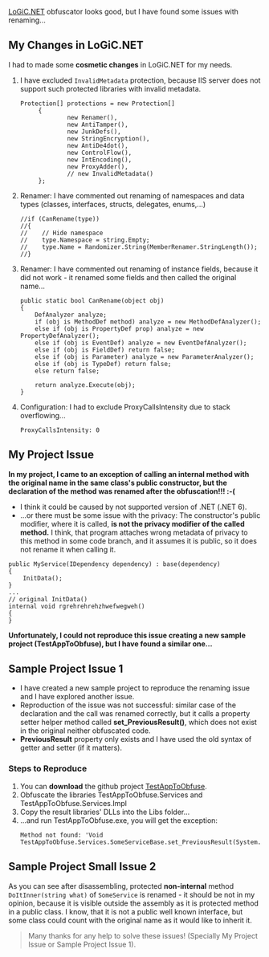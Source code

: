 [LoGiC.NET](https://github.com/AnErrupTion/LoGiC.NET) obfuscator looks good, but I have found some issues with renaming...

## My Changes in LoGiC.NET
I had to made some **cosmetic changes** in LoGiC.NET for my needs.

1. I have excluded `InvalidMetadata` protection, because IIS server does not support such protected libraries with invalid metadata.
   ``` CSharp
   Protection[] protections = new Protection[]
        {
                new Renamer(),
                new AntiTamper(),
                new JunkDefs(),
                new StringEncryption(),
                new AntiDe4dot(),
                new ControlFlow(),
                new IntEncoding(),
                new ProxyAdder(),
                // new InvalidMetadata()
        };
   ```
2. Renamer: I have commented out renaming of namespaces and data types (classes, interfaces, structs, delegates, enums,...)
   ``` CSharp
   //if (CanRename(type))
   //{
   //    // Hide namespace
   //    type.Namespace = string.Empty;
   //    type.Name = Randomizer.String(MemberRenamer.StringLength());
   //}
   ``` 
3. Renamer:  I have commented out renaming of instance fields, because it did not work - it renamed some fields and then called the original name...
   ``` CSharp
   public static bool CanRename(object obj)
   {
       DefAnalyzer analyze;
       if (obj is MethodDef method) analyze = new MethodDefAnalyzer();
       else if (obj is PropertyDef prop) analyze = new PropertyDefAnalyzer();
       else if (obj is EventDef) analyze = new EventDefAnalyzer();
       else if (obj is FieldDef) return false;
       else if (obj is Parameter) analyze = new ParameterAnalyzer();
       else if (obj is TypeDef) return false;
       else return false;

       return analyze.Execute(obj);
   }
   ```
4. Configuration: I had to exclude ProxyCallsIntensity due to stack overflowing...
   ```
   ProxyCallsIntensity: 0
   ```
## My Project Issue
**In my project, I came to an exception of calling an internal method with the original name in the same class's public constructor, but the declaration of the method was renamed after the obfuscation!!! :-(**

- I think it could be caused by not supported version of .NET (.NET 6).
- ...or there must be some issue with the privacy: The constructor's public modifier, where it is called, **is not the privacy modifier of the called method.** I think, that program attaches wrong metadata of privacy to this method in some code branch, and it assumes it is public, so it does not rename it when calling it.

``` CSharp
public MyService(IDependency dependency) : base(dependency)
{
    InitData();
}
...
// original InitData()
internal void rgrehrehrehzhwefwegweh()
{
}
```

**Unfortunately, I could not reproduce this issue creating a new sample project (TestAppToObfuse), but I have found a similar one...**

## Sample Project Issue 1
- I have created a new sample project to reproduce the renaming issue and I have explored another issue.
- Reproduction of the issue was not successful: similar case of the declaration and the call was renamed correctly, but it calls a property setter helper method called **set_PreviousResult()**, which does not exist in the original neither obfuscated code.
- **PreviousResult** property only exists and I have used the old syntax of getter and setter (if it matters).

### Steps to Reproduce
1. You can **download** the github project [TestAppToObfuse](https://github.com/KLO128/TestAppToObfuse).
2. Obfuscate the libraries TestAppToObfuse.Services and TestAppToObfuse.Services.Impl
3. Copy the result libraries' DLLs into the Libs folder...
4. ...and run TestAppToObfuse.exe, you will get the exception:
   ```
   Method not found: 'Void TestAppToObfuse.Services.SomeServiceBase.set_PreviousResult(System.String)`
   ```

## Sample Project Small Issue 2
As you can see after disassembling, protected **non-internal** method `DoItInner(string what)` of `SomeService` is renamed - it should be not in my opinion, because it is visible outside the assembly as it is protected method in a public class. I know, that it is not a public well known interface, but some class could count with the original name as it would like to inherit it.

> Many thanks for any help to solve these issues! (Specially My Project Issue or Sample Project Issue 1).
> 